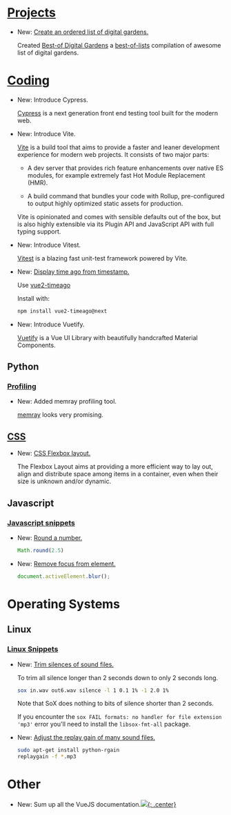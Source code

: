 # [Projects](projects.md)

* New: [Create an ordered list of digital gardens.](projects.md#create-an-ordered-list-of-digital-gardens)

    Created [Best-of Digital Gardens](https://github.com/lyz-code/best-of-digital-gardens) a [best-of-lists](https://github.com/best-of-lists/best-of) compilation of awesome list of digital gardens.

# [Coding](vuetify.md)

* New: Introduce Cypress.

    [Cypress](https://www.cypress.io/) is a next generation front end testing tool
    built for the modern web.

* New: Introduce Vite.

    [Vite](https://vitejs.dev/guide/) is a build tool that aims to provide a faster
    and leaner development experience for modern web projects. It consists of two
    major parts:
    
    * A dev server that provides rich feature enhancements over native ES modules,
        for example extremely fast Hot Module Replacement (HMR).
    
    * A build command that bundles your code with Rollup, pre-configured to output
        highly optimized static assets for production.
    
    Vite is opinionated and comes with sensible defaults out of the box, but is also
    highly extensible via its Plugin API and JavaScript API with full typing
    support.

* New: Introduce Vitest.

    [Vitest](https://vitest.dev/) is a blazing fast unit-test framework powered by
    Vite.

* New: [Display time ago from timestamp.](vue_snippets.md#display-time-ago-from-timestamp)

    Use [vue2-timeago](https://vue2-timeago.netlify.app/guide/timeago/timeago.html)
    
    Install with:
    
    ```bash
    npm install vue2-timeago@next
    ```

* New: Introduce Vuetify.

    [Vuetify](https://vuetifyjs.com/en/) is a Vue UI Library with beautifully
    handcrafted Material Components.
    

## Python

### [Profiling](python_profiling.md)

* New: Added memray profiling tool.

    [memray](https://bloomberg.github.io/memray/) looks very promising.

## [CSS](css.md)

* New: [CSS Flexbox layout.](css.md#flexbox-layout)

    The Flexbox Layout aims at providing a more efficient way to lay out, align and
    distribute space among items in a container, even when their size is unknown
    and/or dynamic.

## Javascript

### [Javascript snippets](javascript_snippets.md)

* New: [Round a number.](javascript_snippets.md#round-a-number)

    ```javascript
    Math.round(2.5)
    ```

* New: [Remove focus from element.](javascript_snippets.md#remove-focus-from-element)

    ```javascript
    document.activeElement.blur();
    ```

# Operating Systems

## Linux

### [Linux Snippets](linux_snippets.md)

* New: [Trim silences of sound files.](linux_snippets.md#trim-silences-of-sound-files)

    To trim all silence longer than 2 seconds down to only 2 seconds long.
    
    ```bash
    sox in.wav out6.wav silence -l 1 0.1 1% -1 2.0 1%
    ```
    
    Note that SoX does nothing to bits of silence shorter than 2 seconds.
    
    If you encounter the `sox FAIL formats: no handler for file extension 'mp3'`
    error  you'll need to install the `libsox-fmt-all` package.

* New: [Adjust the replay gain of many sound files.](linux_snippets.md#adjust-the-replay-gain-of-many-sound-files)

    ```bash
    sudo apt-get install python-rgain
    replaygain -f *.mp3
    ```

# Other

* New: Sum up all the VueJS documentation.[![](not-by-ai.svg){: .center}](https://notbyai.fyi)
